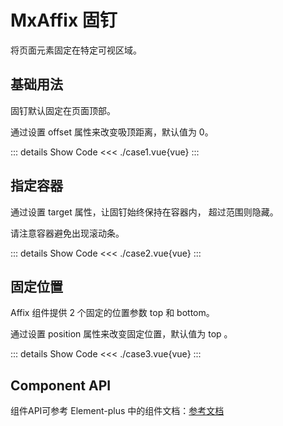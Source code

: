 # MxAffix 固钉
将页面元素固定在特定可视区域。
<br/>


<script lang="ts" setup>
import case1 from './case1.vue'
import case2 from './case2.vue'
import case3 from './case3.vue'
</script>


## 基础用法
固钉默认固定在页面顶部。

通过设置 offset 属性来改变吸顶距离，默认值为 0。

<case1></case1>

::: details Show Code
<<< ./case1.vue{vue}
:::


## 指定容器
通过设置 target 属性，让固钉始终保持在容器内， 超过范围则隐藏。

请注意容器避免出现滚动条。

<case2></case2>
 
::: details Show Code
<<< ./case2.vue{vue}
:::


## 固定位置
Affix 组件提供 2 个固定的位置参数 top 和 bottom。

通过设置 position 属性来改变固定位置，默认值为 top 。

<case3></case3>

::: details Show Code
<<< ./case3.vue{vue}
:::


## Component API
组件API可参考 Element-plus 中的组件文档：[参考文档](https://element-plus.org/zh-CN/component/affix.html#api)
